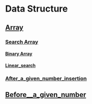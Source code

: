 # Data Structure

## <a href="https://github.com/rakibul0026/Data-Structure/tree/main/Array">Array</a>
### <a href="https://github.com/rakibul0026/Data-Structure/tree/main/Array/Search%20in%20array">  Search Array</a>
#### <a href="https://github.com/rakibul0026/Data-Structure/blob/main/Array/Search%20in%20array/Binary%20search.cpp">Binary Array</a>
#### <a href="https://github.com/rakibul0026/Data-Structure/edit/main/Array/Search%20in%20array/Linear_search.cpp">Linear_search</a>
### <a href="https://github.com/rakibul0026/Data-Structure/blob/main/Array/After_a_given_number_insertion.cpp">After_a_given_number_insertion</a>
## <a href="https://github.com/rakibul0026/Data-Structure/blob/main/Array/Before__a_given_number.cpp">Before__a_given_number</a>



